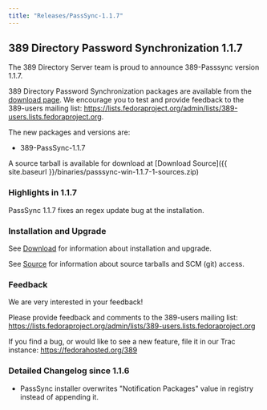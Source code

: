 ```yaml
---
title: "Releases/PassSync-1.1.7"
---
```

389 Directory Password Synchronization 1.1.7
--------------------------------------------

The 389 Directory Server team is proud to announce 389-Passsync version 1.1.7.

389 Directory Password Synchronization packages are available from the [download page](http://directory.fedoraproject.org/wiki/Download#Windows_Password_Synchronization). We encourage you to test and provide feedback to the 389-users mailing list: <https://lists.fedoraproject.org/admin/lists/389-users.lists.fedoraproject.org>.

The new packages and versions are:

-   389-PassSync-1.1.7

A source tarball is available for download at [Download Source]({{ site.baseurl }}/binaries/passsync-win-1.1.7-1-sources.zip)

### Highlights in 1.1.7

PassSync 1.1.7 fixes an regex update bug at the installation.

### Installation and Upgrade

See [Download](../download.html) for information about installation and upgrade.

See [Source](../development/source.html) for information about source tarballs and SCM (git) access.

### Feedback

We are very interested in your feedback!

Please provide feedback and comments to the 389-users mailing list: <https://lists.fedoraproject.org/admin/lists/389-users.lists.fedoraproject.org>

If you find a bug, or would like to see a new feature, file it in our Trac instance: <https://fedorahosted.org/389>

### Detailed Changelog since 1.1.6

-   PassSync installer overwrites "Notification Packages" value in registry instead of appending it.

